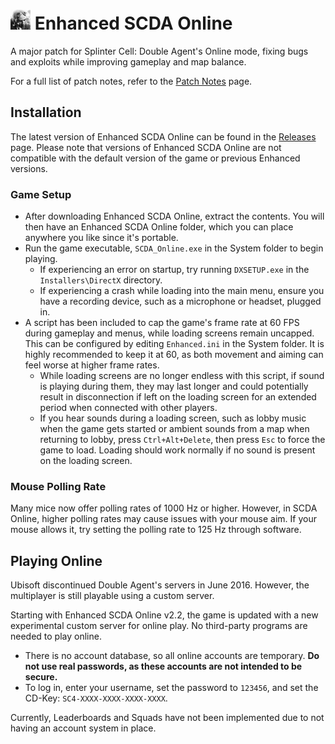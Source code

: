 # <img src="Images/icon.png" width="32"> Enhanced SCDA Online
A major patch for Splinter Cell: Double Agent's Online mode, fixing bugs and exploits while improving gameplay and map balance.

For a full list of patch notes, refer to the [Patch Notes](PatchNotes.md) page.

## Installation
The latest version of Enhanced SCDA Online can be found in the [Releases](https://github.com/Joshhhuaaa/EnhancedSCDAOnline/releases) page. Please note that versions of Enhanced SCDA Online are not compatible with the default version of the game or previous Enhanced versions.

### Game Setup
- After downloading Enhanced SCDA Online, extract the contents. You will then have an Enhanced SCDA Online folder, which you can place anywhere you like since it's portable.
- Run the game executable, `SCDA_Online.exe` in the System folder to begin playing.
  - If experiencing an error on startup, try running `DXSETUP.exe` in the `Installers\DirectX` directory.
  - If experiencing a crash while loading into the main menu, ensure you have a recording device, such as a microphone or headset, plugged in.
- A script has been included to cap the game's frame rate at 60 FPS during gameplay and menus, while loading screens remain uncapped. This can be configured by editing `Enhanced.ini` in the System folder. It is highly recommended to keep it at 60, as both movement and aiming can feel worse at higher frame rates.
  - While loading screens are no longer endless with this script, if sound is playing during them, they may last longer and could potentially result in disconnection if left on the loading screen for an extended period when connected with other players.
  - If you hear sounds during a loading screen, such as lobby music when the game gets started or ambient sounds from a map when returning to lobby, press `Ctrl+Alt+Delete`, then press `Esc` to force the game to load. Loading should work normally if no sound is present on the loading screen.

### Mouse Polling Rate
Many mice now offer polling rates of 1000 Hz or higher. However, in SCDA Online, higher polling rates may cause issues with your mouse aim. If your mouse allows it, try setting the polling rate to 125 Hz through software.

## Playing Online
Ubisoft discontinued Double Agent's servers in June 2016. However, the multiplayer is still playable using a custom server.

Starting with Enhanced SCDA Online v2.2, the game is updated with a new experimental custom server for online play. No third-party programs are needed to play online.

- There is no account database, so all online accounts are temporary. **Do not use real passwords, as these accounts are not intended to be secure.**
- To log in, enter your username, set the password to `123456`, and set the CD-Key: `SC4-XXXX-XXXX-XXXX-XXXX`. 

Currently, Leaderboards and Squads have not been implemented due to not having an account system in place.
